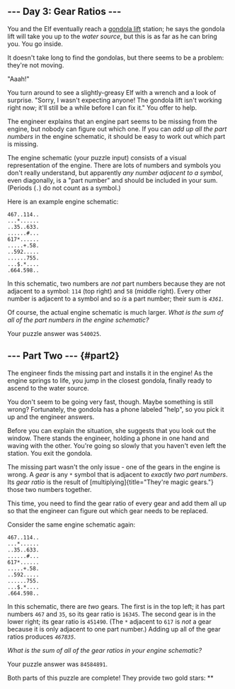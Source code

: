 ## \-\-- Day 3: Gear Ratios \-\--

You and the Elf eventually reach a [gondola
lift](https://en.wikipedia.org/wiki/Gondola_lift) station; he says the
gondola lift will take you up to the *water source*, but this is as far
as he can bring you. You go inside.

It doesn\'t take long to find the gondolas, but there seems to be a
problem: they\'re not moving.

\"Aaah!\"

You turn around to see a slightly-greasy Elf with a wrench and a look of
surprise. \"Sorry, I wasn\'t expecting anyone! The gondola lift isn\'t
working right now; it\'ll still be a while before I can fix it.\" You
offer to help.

The engineer explains that an engine part seems to be missing from the
engine, but nobody can figure out which one. If you can *add up all the
part numbers* in the engine schematic, it should be easy to work out
which part is missing.

The engine schematic (your puzzle input) consists of a visual
representation of the engine. There are lots of numbers and symbols you
don\'t really understand, but apparently *any number adjacent to a
symbol*, even diagonally, is a \"part number\" and should be included in
your sum. (Periods (`.`) do not count as a symbol.)

Here is an example engine schematic:

    467..114..
    ...*......
    ..35..633.
    ......#...
    617*......
    .....+.58.
    ..592.....
    ......755.
    ...$.*....
    .664.598..

In this schematic, two numbers are *not* part numbers because they are
not adjacent to a symbol: `114` (top right) and `58` (middle right).
Every other number is adjacent to a symbol and so *is* a part number;
their sum is *`4361`*.

Of course, the actual engine schematic is much larger. *What is the sum
of all of the part numbers in the engine schematic?*

Your puzzle answer was `540025`.

## \-\-- Part Two \-\-- {#part2}

The engineer finds the missing part and installs it in the engine! As
the engine springs to life, you jump in the closest gondola, finally
ready to ascend to the water source.

You don\'t seem to be going very fast, though. Maybe something is still
wrong? Fortunately, the gondola has a phone labeled \"help\", so you
pick it up and the engineer answers.

Before you can explain the situation, she suggests that you look out the
window. There stands the engineer, holding a phone in one hand and
waving with the other. You\'re going so slowly that you haven\'t even
left the station. You exit the gondola.

The missing part wasn\'t the only issue - one of the gears in the engine
is wrong. A *gear* is any `*` symbol that is adjacent to *exactly two
part numbers*. Its *gear ratio* is the result of
[multiplying]{title="They're magic gears."} those two numbers together.

This time, you need to find the gear ratio of every gear and add them
all up so that the engineer can figure out which gear needs to be
replaced.

Consider the same engine schematic again:

    467..114..
    ...*......
    ..35..633.
    ......#...
    617*......
    .....+.58.
    ..592.....
    ......755.
    ...$.*....
    .664.598..

In this schematic, there are *two* gears. The first is in the top left;
it has part numbers `467` and `35`, so its gear ratio is `16345`. The
second gear is in the lower right; its gear ratio is `451490`. (The `*`
adjacent to `617` is *not* a gear because it is only adjacent to one
part number.) Adding up all of the gear ratios produces *`467835`*.

*What is the sum of all of the gear ratios in your engine schematic?*

Your puzzle answer was `84584891`.

Both parts of this puzzle are complete! They provide two gold stars:
\*\*
